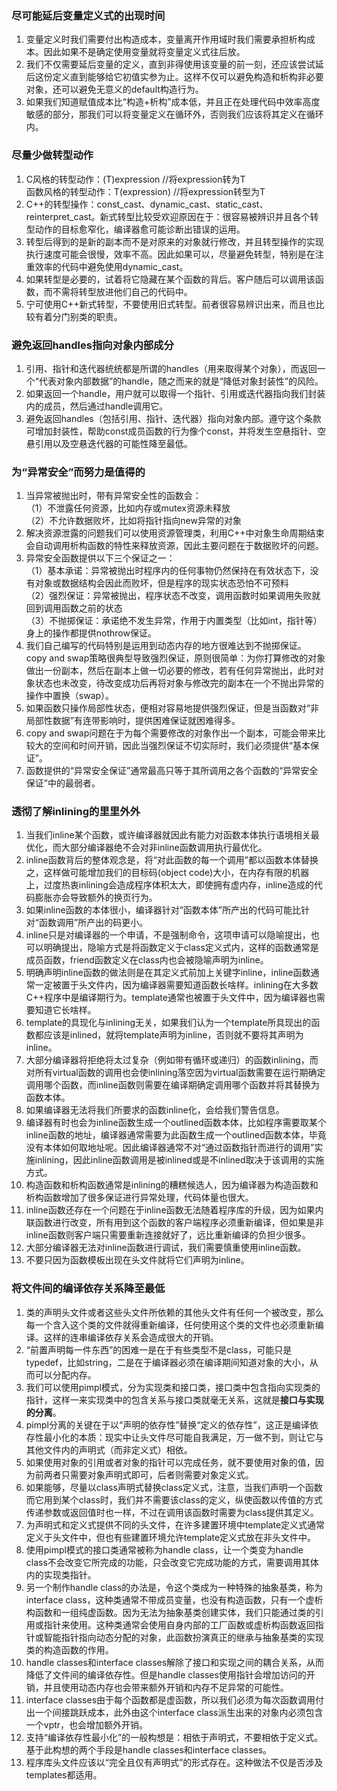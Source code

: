### 尽可能延后变量定义式的出现时间
1. 变量定义时我们需要付出构造成本，变量离开作用域时我们需要承担析构成本。因此如果不是确定使用变量就将变量定义式往后放。
2. 我们不仅需要延后变量的定义，直到非得使用该变量的前一刻，还应该尝试延后这份定义直到能够给它初值实参为止。这样不仅可以避免构造和析构非必要对象，还可以避免无意义的default构造行为。
3. 如果我们知道赋值成本比“构造+析构”成本低，并且正在处理代码中效率高度敏感的部分，那我们可以将变量定义在循环外，否则我们应该将其定义在循环内。

### 尽量少做转型动作
1. C风格的转型动作：(T)expression   //将expression转为T  
函数风格的转型动作：T(expression)    //将expression转型为T
2. C++的转型操作：const_cast、dynamic_cast、static_cast、reinterpret_cast。新式转型比较受欢迎原因在于：很容易被辨识并且各个转型动作的目标愈窄化，编译器愈可能诊断出错误的运用。
3. 转型后得到的是新的副本而不是对原来的对象就行修改，并且转型操作的实现执行速度可能会很慢，效率不高。因此如果可以，尽量避免转型，特别是在注重效率的代码中避免使用dynamic_cast。
4. 如果转型是必要的，试着将它隐藏在某个函数的背后。客户随后可以调用该函数，而不需将转型放进他们自己的代码中。
5. 宁可使用C++新式转型，不要使用旧式转型。前者很容易辨识出来，而且也比较有着分门别类的职责。

### 避免返回handles指向对象内部成分
1. 引用、指针和迭代器统统都是所谓的handles（用来取得某个对象），而返回一个“代表对象内部数据”的handle，随之而来的就是“降低对象封装性”的风险。
2. 如果返回一个handle，用户就可以取得一个指针、引用或迭代器指向我们封装内的成员，然后通过handle调用它。
3. 避免返回handles（包括引用、指针、迭代器）指向对象内部。遵守这个条款可增加封装性，帮助const成员函数的行为像个const，并将发生空悬指针、空悬引用以及空悬迭代器的可能性降至最低。

### 为“异常安全”而努力是值得的
1. 当异常被抛出时，带有异常安全性的函数会：  
（1）不泄露任何资源，比如内存或mutex资源未释放  
（2）不允许数据败坏，比如将指针指向new异常的对象
2. 解决资源泄露的问题我们可以使用资源管理类，利用C++中对象生命周期结束会自动调用析构函数的特性来释放资源，因此主要问题在于数据败坏的问题。
3. 异常安全函数提供以下三个保证之一：  
（1）基本承诺：异常被抛出时程序内的任何事物仍然保持在有效状态下，没有对象或数据结构会因此而败坏，但是程序的现实状态恐怕不可预料  
（2）强烈保证：异常被抛出，程序状态不改变，调用函数时如果调用失败就回到调用函数之前的状态  
（3）不抛掷保证：承诺绝不发生异常，作用于内置类型（比如int，指针等）身上的操作都提供nothrow保证。
4. 我们自己编写的代码特别是运用到动态内存的地方很难达到不抛掷保证。copy and swap策略很典型导致强烈保证，原则很简单：为你打算修改的对象做出一份副本，然后在副本上做一切必要的修改，若有任何异常抛出，此时对象状态也未改变，待改变成功后再将对象与修改完的副本在一个不抛出异常的操作中置换（swap）。
5. 如果函数只操作局部性状态，便相对容易地提供强烈保证，但是当函数对“非局部性数据”有连带影响时，提供困难保证就困难得多。
6. copy and swap问题在于为每个需要修改的对象作出一个副本，可能会带来比较大的空间和时间开销，因此当强烈保证不切实际时，我们必须提供“基本保证”。
7. 函数提供的“异常安全保证”通常最高只等于其所调用之各个函数的“异常安全保证”中的最弱者。

### 透彻了解inlining的里里外外
1. 当我们inline某个函数，或许编译器就因此有能力对函数本体执行语境相关最优化，而大部分编译器绝不会对非inline函数调用执行最优化。
2. inline函数背后的整体观念是，将“对此函数的每一个调用”都以函数本体替换之，这样做可能增加我们的目标码(object code)大小，在内存有限的机器上，过度热衷inlining会造成程序体积太大，即使拥有虚内存，inline造成的代码膨胀亦会导致额外的换页行为。
3. 如果inline函数的本体很小，编译器针对“函数本体”所产出的代码可能比针对“函数调用”所产出的码更小。
4. inline只是对编译器的一个申请，不是强制命令，这项申请可以隐喻提出，也可以明确提出，隐喻方式是将函数定义于class定义式内，这样的函数通常是成员函数，friend函数定义在class内也会被隐喻声明为inline。
5. 明确声明inline函数的做法则是在其定义式前加上关键字inline，inline函数通常一定被置于头文件内，因为编译器需要知道函数长啥样。inlining在大多数C++程序中是编译期行为。template通常也被置于头文件中，因为编译器也需要知道它长啥样。
6. template的具现化与inlining无关，如果我们认为一个template所具现出的函数都应该是inlined，就将template声明为inline，否则就不要将其声明为inline。
7. 大部分编译器将拒绝将太过复杂（例如带有循环或递归）的函数inlining，而对所有virtual函数的调用也会使inlining落空因为virtual函数需要在运行期确定调用哪个函数，而inline函数则需要在编译期确定调用哪个函数并将其替换为函数本体。
8. 如果编译器无法将我们所要求的函数inline化，会给我们警告信息。
9. 编译器有时也会为inline函数生成一个outlined函数本体，比如程序需要取某个inline函数的地址，编译器通常需要为此函数生成一个outlined函数本体，毕竟没有本体如何取地址呢。因此编译器通常不对“通过函数指针而进行的调用”实施inlining，因此inline函数调用是被inlined或是不inlined取决于该调用的实施方式。
10. 构造函数和析构函数通常是inlining的糟糕候选人，因为编译器为构造函数和析构函数增加了很多保证进行异常处理，代码体量也很大。
11. inline函数还存在一个问题在于inline函数无法随着程序库的升级，因为如果内联函数进行改变，所有用到这个函数的客户端程序必须重新编译，但如果是非inline函数则客户端只需要重新连接就好了，远比重新编译的负担少很多。
12. 大部分编译器无法对inline函数进行调试，我们需要慎重使用inline函数。
13. 不要只因为函数模板出现在头文件就将它们声明为inline。

### 将文件间的编译依存关系降至最低
1. 类的声明头文件或者这些头文件所依赖的其他头文件有任何一个被改变，那么每一个含入这个类的文件就得重新编译，任何使用这个类的文件也必须重新编译。这样的连串编译依存关系会造成很大的开销。
2. “前置声明每一件东西”的困难一是在于有些类型不是class，可能只是typedef，比如string，二是在于编译器必须在编译期间知道对象的大小，从而可以分配内存。
3. 我们可以使用pimpl模式，分为实现类和接口类，接口类中包含指向实现类的指针，这样一来实现类中的包含关系与接口类就毫无关系，这就是**接口与实现的分离**。
4. pimpl分离的关键在于以“声明的依存性”替换“定义的依存性”，这正是编译依存性最小化的本质：现实中让头文件尽可能自我满足，万一做不到，则让它与其他文件内的声明式（而非定义式）相依。
5. 如果使用对象的引用或者对象的指针可以完成任务，就不要使用对象的值，因为前两者只需要对象声明式即可，后者则需要对象定义式。
6. 如果能够，尽量以class声明式替换class定义式，注意，当我们声明一个函数而它用到某个class时，我们并不需要该class的定义，纵使函数以传值的方式传递参数或返回值时也一样，不过在调用该函数时需要为class提供其定义。
7. 为声明式和定义式提供不同的头文件，在许多建置环境中template定义式通常定义于头文件中，但也有些建置环境允许template定义式放在非头文件中。
8. 使用pimpl模式的接口类通常被称为handle class，让一个类变为handle class不会改变它所完成的功能，只会改变它完成功能的方式，需要调用其体内的实现类指针。
9. 另一个制作handle class的办法是，令这个类成为一种特殊的抽象基类，称为interface class，这种类通常不带成员变量，也没有构造函数，只有一个虚析构函数和一组纯虚函数。因为无法为抽象基类创建实体，我们只能通过类的引用或指针来使用。这种类通常会使用自身内部的工厂函数或虚析构函数返回指针或智能指针指向动态分配的对象，此函数扮演真正的继承与抽象基类的实现类的构造函数的作用。
10. handle classes和interface classes解除了接口和实现之间的耦合关系，从而降低了文件间的编译依存性。但是handle classes使用指针会增加访问的开销，并且使用动态内存也会带来额外开销和内存不足异常的可能性。
11. interface classes由于每个函数都是虚函数，所以我们必须为每次函数调用付出一个间接跳跃成本，此外由这个interface class派生出来的对象内必须包含一个vptr，也会增加额外开销。
12. 支持“编译依存性最小化”的一般构想是：相依于声明式，不要相依于定义式。基于此构想的两个手段是handle classes和interface classes。
13. 程序库头文件应该以“完全且仅有声明式”的形式存在。这种做法不仅是否涉及templates都适用。